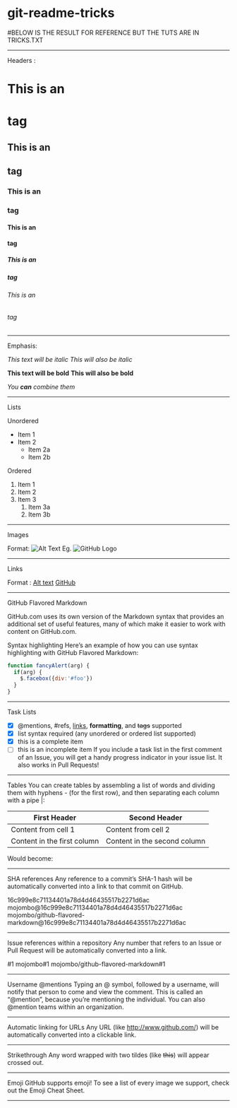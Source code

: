 # git-readme-tricks

#BELOW IS THE RESULT FOR REFERENCE BUT THE TUTS ARE IN TRICKS.TXT
_____________________________________________________________________________________________________________________________________

Headers : 

# This is an <h1> tag
## This is an <h2> tag
### This is an <h3> tag
#### This is an <h4> tag
##### This is an <h5> tag
###### This is an <h6> tag

_____________________________________________________________________________________________________________________________________

Emphasis: 

*This text will be italic*
_This will also be italic_

**This text will be bold**
__This will also be bold__

_You **can** combine them_

_____________________________________________________________________________________________________________________________________

Lists

Unordered
* Item 1
* Item 2
  * Item 2a
  * Item 2b

Ordered
1. Item 1
1. Item 2
1. Item 3
   1. Item 3a
   1. Item 3b

_____________________________________________________________________________________________________________________________________


Images

Format: ![Alt Text](url)
Eg.   ![GitHub Logo](/images/logo.png)

_____________________________________________________________________________________________________________________________________

Links

Format : [Alt text](url)
[GitHub](http://github.com)

_____________________________________________________________________________________________________________________________________


GitHub Flavored Markdown

GitHub.com uses its own version of the Markdown syntax that provides an additional set of useful features, many of which make it
easier to work with content on GitHub.com.

Syntax highlighting
Here’s an example of how you can use syntax highlighting with GitHub Flavored Markdown:

```javascript
function fancyAlert(arg) {
  if(arg) {
    $.facebox({div:'#foo'})
  }
}
```

_____________________________________________________________________________________________________________________________________


Task Lists
- [x] @mentions, #refs, [links](), **formatting**, and <del>tags</del> supported
- [x] list syntax required (any unordered or ordered list supported)
- [x] this is a complete item
- [ ] this is an incomplete item
If you include a task list in the first comment of an Issue, you will get a handy progress indicator in your issue list. It also works in Pull Requests!

_____________________________________________________________________________________________________________________________________


Tables
You can create tables by assembling a list of words and dividing them with hyphens - (for the first row), and then separating each column with a pipe |:

First Header | Second Header
------------ | -------------
Content from cell 1 | Content from cell 2
Content in the first column | Content in the second column
Would become:
_____________________________________________________________________________________________________________________________________

SHA references
Any reference to a commit’s SHA-1 hash will be automatically converted into a link to that commit on GitHub.

16c999e8c71134401a78d4d46435517b2271d6ac
mojombo@16c999e8c71134401a78d4d46435517b2271d6ac
mojombo/github-flavored-markdown@16c999e8c71134401a78d4d46435517b2271d6ac

_____________________________________________________________________________________________________________________________________

Issue references within a repository
Any number that refers to an Issue or Pull Request will be automatically converted into a link.

#1
mojombo#1
mojombo/github-flavored-markdown#1

_____________________________________________________________________________________________________________________________________

Username @mentions
Typing an @ symbol, followed by a username, will notify that person to come and view the comment. This is called an “@mention”, because you’re mentioning the individual. You can also @mention teams within an organization.
_____________________________________________________________________________________________________________________________________

Automatic linking for URLs
Any URL (like http://www.github.com/) will be automatically converted into a clickable link.

_____________________________________________________________________________________________________________________________________

Strikethrough
Any word wrapped with two tildes (like ~~this~~) will appear crossed out.

_____________________________________________________________________________________________________________________________________

Emoji
GitHub supports emoji!
To see a list of every image we support, check out the Emoji Cheat Sheet.

_____________________________________________________________________________________________________________________________________
